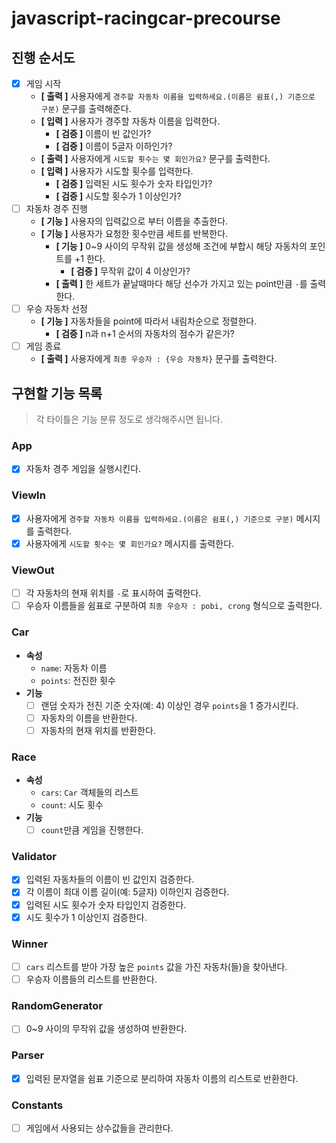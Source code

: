 # javascript-racingcar-precourse

## 진행 순서도

- [x] 게임 시작
    - **[ 출력 ]** 사용자에게 `경주할 자동차 이름을 입력하세요.(이름은 쉼표(,) 기준으로 구분)` 문구를 출력해준다.
    - **[ 입력 ]** 사용자가 경주할 자동차 이름을 입력한다.
        - **[ 검증 ]** 이름이 빈 값인가?
        - **[ 검증 ]** 이름이 5글자 이하인가?
    - **[ 출력 ]** 사용자에게 `시도할 횟수는 몇 회인가요?` 문구를 출력한다.
    - **[ 입력 ]** 사용자가 시도할 횟수를 입력한다.
        - **[ 검증 ]** 입력된 시도 횟수가 숫자 타입인가?
        - **[ 검증 ]** 시도할 횟수가 1 이상인가?
- [ ] 자동차 경주 진행
    - **[ 기능 ]** 사용자의 입력값으로 부터 이름을 추출한다.
    - **[ 기능 ]** 사용자가 요청한 횟수만큼 세트를 반복한다.
        - **[ 기능 ]** 0~9 사이의 무작위 값을 생성해 조건에 부합시 해당 자동차의 포인트를 +1 한다.
            - **[ 검증 ]** 무작위 값이 4 이상인가?
        - **[ 출력 ]** 한 세트가 끝날때마다 해당 선수가 가지고 있는 point만큼 `-`를 출력한다.
- [ ] 우승 자동차 선정
    - **[ 기능 ]** 자동차들을 point에 따라서 내림차순으로 정렬한다.
        - **[ 검증 ]** n과 n+1 순서의 자동차의 점수가 같은가?
- [ ] 게임 종료
    - **[ 출력 ]** 사용자에게 `최종 우승자 : {우승 자동차}` 문구를 출력한다.

## 구현할 기능 목록
> 각 타이틀은 기능 분류 정도로 생각해주시면 됩니다.

### App

- [x] 자동차 경주 게임을 실행시킨다.

### ViewIn

- [x] 사용자에게 `경주할 자동차 이름을 입력하세요.(이름은 쉼표(,) 기준으로 구분)` 메시지를 출력한다.
- [x] 사용자에게 `시도할 횟수는 몇 회인가요?` 메시지를 출력한다.

### ViewOut

- [ ] 각 자동차의 현재 위치를 `-`로 표시하여 출력한다.
- [ ] 우승자 이름들을 쉼표로 구분하여 `최종 우승자 : pobi, crong` 형식으로 출력한다.

### Car

- **속성**
  - `name`: 자동차 이름
  - `points`: 전진한 횟수
- **기능**
  - [ ] 랜덤 숫자가 전진 기준 숫자(예: 4) 이상인 경우 `points`을 1 증가시킨다.
  - [ ] 자동차의 이름을 반환한다.
  - [ ] 자동차의 현재 위치를 반환한다.

### Race

- **속성**
  - `cars`: `Car` 객체들의 리스트
  - `count`: 시도 횟수
- **기능**
  - [ ] `count`만큼 게임을 진행한다.

### Validator

- [x] 입력된 자동차들의 이름이 빈 값인지 검증한다.
- [x] 각 이름이 최대 이름 길이(예: 5글자) 이하인지 검증한다.
- [x] 입력된 시도 횟수가 숫자 타입인지 검증한다.
- [x] 시도 횟수가 1 이상인지 검증한다.

### Winner

- [ ] `cars` 리스트를 받아 가장 높은 `points` 값을 가진 자동차(들)을 찾아낸다.
- [ ] 우승자 이름들의 리스트를 반환한다.

### RandomGenerator

- [ ] 0~9 사이의 무작위 값을 생성하여 반환한다.

### Parser

- [x] 입력된 문자열을 쉼표 기준으로 분리하여 자동차 이름의 리스트로 반환한다.

### Constants

- [ ] 게임에서 사용되는 상수값들을 관리한다.
